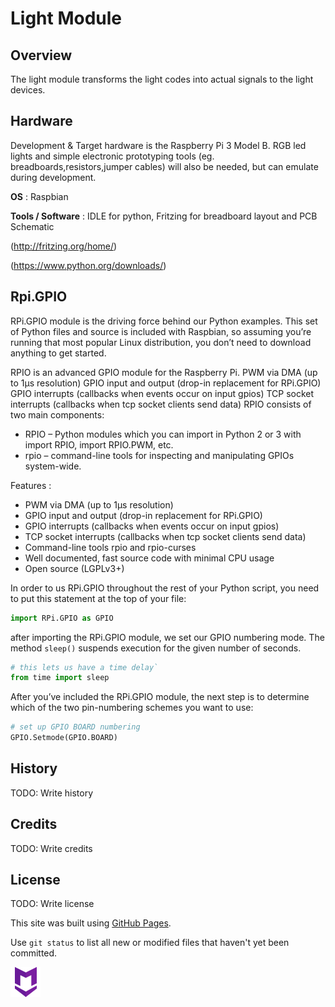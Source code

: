 # Light Module
## Overview

The light module transforms the light codes into actual signals to the light devices.


## Hardware

Development & Target hardware is the Raspberry Pi 3 Model B. RGB led lights and simple electronic prototyping tools (eg. breadboards,resistors,jumper cables) will also be needed, but can emulate during development.

**OS** : Raspbian

**Tools / Software** : IDLE for python, Fritzing for breadboard layout and PCB Schematic

(http://fritzing.org/home/)

(https://www.python.org/downloads/)

## Rpi.GPIO 


RPi.GPIO module is the driving force behind our Python examples. This set of Python files and source is included with Raspbian, so assuming you’re running that most popular Linux distribution, you don’t need to download anything to get started.

RPIO is an advanced GPIO module for the Raspberry Pi. PWM via DMA (up to 1µs resolution) GPIO input and output (drop-in replacement for RPi.GPIO) GPIO interrupts (callbacks when events occur on input gpios) TCP socket interrupts (callbacks when tcp socket clients send data)
RPIO consists of two main components:

- RPIO – Python modules which you can import in Python 2 or 3 with import RPIO, import RPIO.PWM, etc.
- rpio – command-line tools for inspecting and manipulating GPIOs system-wide.

Features :

- PWM via DMA (up to 1µs resolution)
- GPIO input and output (drop-in replacement for RPi.GPIO)
- GPIO interrupts (callbacks when events occur on input gpios)
- TCP socket interrupts (callbacks when tcp socket clients send data)
- Command-line tools rpio and rpio-curses
- Well documented, fast source code with minimal CPU usage
- Open source (LGPLv3+)

In order to us RPi.GPIO throughout the rest of your Python script, you need to put this statement at the top of your file:

```python
import RPi.GPIO as GPIO
```
 after importing the RPi.GPIO module, we set our GPIO numbering mode.
The method `sleep()` suspends execution for the given number of seconds.

```python
# this lets us have a time delay`
from time import sleep
```

After you’ve included the RPi.GPIO module, the next step is to determine which of the two pin-numbering schemes you want to use:

```python
# set up GPIO BOARD numbering
GPIO.Setmode(GPIO.BOARD)
```

## History

TODO: Write history

## Credits

TODO: Write credits

## License

TODO: Write license

This site was built using [GitHub Pages](https://pages.github.com/).

Use `git status` to list all new or modified files that haven't yet been committed.

![alt text](https://github.com/adam-p/markdown-here/raw/master/src/common/images/icon48.png "Logo Title Text 1")
